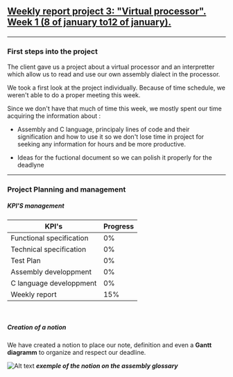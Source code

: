 <h2><u><strong>Weekly report project 3: "Virtual processor". Week 1 (8 of january to12 of january).</strong></u>

--------------------------------------------------------
<h3>First steps into the project</h3>

The client gave us a project about a virtual processor and an interpretter which allow us to read and use our own assembly dialect in the processor.

We took a first look at the project individually. Because of time schedule, we weren't able to do a proper meeting this week.

Since we don't have that much of time this week, we mostly spent our time acquiring the information about :

- Assembly and C language, principaly lines of code and their signification  and how to use it so we don't lose time in project for seeking any information for hours and be more productive.

- Ideas for the fuctional document so we can polish it properly for the deadlyne

--------------------------------------------------------
<h3>Project Planning and management</h3>

<h5>KPI'S management </h5>

| KPI's   | Progress |
| -------- | ------- |
| Functional specification  | 0%   |
| Technical specification | 0%   |
| Test Plan| 0%   |
| Assembly developpment | 0%   |
| C language developpment | 0%  |
| Weekly report  | 15%   |

<br>
<h5>Creation of a notion</h5>
We have created a notion to place our note, definition  and even a <strong>Gantt diagramm</strong> to organize and respect our deadline.

<br>

![Alt text](image.png)
***exemple of the notion on the assembly glossary***




